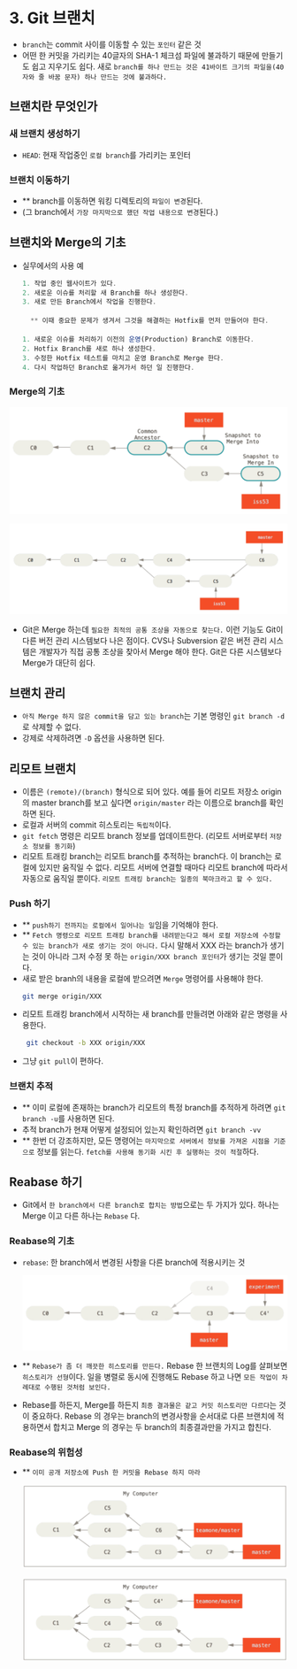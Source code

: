 # 3. Git 브랜치

* `branch`는 commit 사이를 이동할 수 있는 `포인터` 같은 것
* 어떤 한 커밋을 가리키는 40글자의 SHA-1 체크섬 파일에 불과하기 때문에 만들기도 쉽고 지우기도 쉽다. 새로 `branch를 하나 만드는 것은 41바이트 크기의 파일을(40자와 줄 바꿈 문자) 하나 만드는 것에 불과하다.`

## 브랜치란 무엇인가

### 새 브랜치 생성하기

* `HEAD`: 현재 작업중인 `로컬 branch`를 가리키는 포인터

### 브랜치 이동하기

* ** branch를 이동하면 워킹 디렉토리의 `파일이 변경`된다.
* (그 branch에서 `가장 마지막으로 했던 작업 내용으로 변경`된다.)

## 브랜치와 Merge의 기초

* 실무에서의 사용 예
  ```javascript
  1. 작업 중인 웹사이트가 있다.
  2. 새로운 이슈를 처리할 새 Branch를 하나 생성한다.
  3. 새로 만든 Branch에서 작업을 진행한다.

    ** 이때 중요한 문제가 생겨서 그것을 해결하는 Hotfix를 먼저 만들어야 한다.

  1. 새로운 이슈를 처리하기 이전의 운영(Production) Branch로 이동한다.
  2. Hotfix Branch를 새로 하나 생성한다.
  3. 수정한 Hotfix 테스트를 마치고 운영 Branch로 Merge 한다.
  4. 다시 작업하던 Branch로 옮겨가서 하던 일 진행한다.
  ```

### Merge의 기초

![eval](/resources/merge1.PNG)

![eval](/resources/merge2.PNG)

* Git은 Merge 하는데 `필요한 최적의 공통 조상을 자동으로 찾는다.` 이런 기능도 Git이 다른 버전 관리 시스템보다 나은 점이다. CVS나 Subversion 같은 버전 관리 시스템은 개발자가 직접 공통 조상을 찾아서 Merge 해야 한다. Git은 다른 시스템보다 Merge가 대단히 쉽다.

## 브랜치 관리

* `아직 Merge 하지 않은 commit을 담고 있는 branch`는 기본 명령인 `git branch -d`로 삭제할 수 없다.
* 강제로 삭제하려면 `-D` 옵션을 사용하면 된다.


## 리모트 브랜치

* 이름은 `(remote)/(branch)` 형식으로 되어 있다. 예를 들어 리모트 저장소 origin 의 master branch를 보고 싶다면 `origin/master` 라는 이름으로 branch를 확인하면 된다.
* 로컬과 서버의 commit 히스토리는 `독립적`이다.
* `git fetch` 명령은 리모트 branch 정보를 업데이트한다. (리모트 서버로부터 `저장소 정보를 동기화`)
* 리모트 트래킹 branch는 리모트 branch를 추적하는 branch다. 이 branch는 로컬에 있지만 움직일 수 없다. 리모트 서버에 연결할 때마다 리모트 branch에 따라서 자동으로 움직일 뿐이다. `리모트 트래킹 branch는 일종의 북마크라고 할 수 있다.`

### Push 하기

* ** `push하기 전까지는 로컬에서 일어나는 일`임을 기억해야 한다.
* ** `Fetch 명령으로 리모트 트래킹 branch를 내려받는다고 해서 로컬 저장소에 수정할 수 있는 branch가 새로 생기는 것이 아니다.` 다시 말해서 XXX 라는 branch가 생기는 것이 아니라 그저 수정 못 하는 `origin/XXX branch 포인터`가 생기는 것일 뿐이다.
* 새로 받은 branh의 내용을 로컬에 받으려면 `Merge` 명령어를 사용해야 한다.
  ```bash
  git merge origin/XXX
  ```
* 리모트 트래킹 branch에서 시작하는 새 branch를 만들려면 아래와 같은 명령을 사용한다.
  ```bash
   git checkout -b XXX origin/XXX
  ```
* 그냥 `git pull`이 편하다.

### 브랜치 추적

* ** 이미 로컬에 존재하는 branch가 리모트의 특정 branch를 추적하게 하려면 `git branch -u`를 사용하면 된다.
* 추적 branch가 현재 어떻게 설정되어 있는지 확인하려면 `git branch -vv`
* ** 한번 더 강조하지만, 모든 명령어는 `마지막으로 서버에서 정보를 가져온 시점을 기준으로` 정보를 읽는다. `fetch를 사용해 동기화 시킨 후 실행하는 것이 적절`하다.

## Reabase 하기

* Git에서 `한 branch에서 다른 branch로 합치는 방법`으로는 두 가지가 있다. 하나는 Merge 이고 다른 하나는 `Rebase` 다.

### Reabase의 기초

* `rebase`: 한 branch에서 변경된 사항을 다른 branch에 적용시키는 것

  ![eval](/resources/rebase.PNG)

* ** `Rebase가 좀 더 깨끗한 히스토리를 만든다.` Rebase 한 브랜치의 Log를 살펴보면 `히스토리가 선형`이다. 일을 병렬로 동시에 진행해도 Rebase 하고 나면 `모든 작업이 차례대로 수행된 것처럼 보인다.`
* Rebase를 하든지, Merge를 하든지 `최종 결과물은 같고 커밋 히스토리만 다르다`는 것이 중요하다. Rebase 의 경우는 branch의 변경사항을 순서대로 다른 브랜치에 적용하면서 합치고 Merge 의 경우는 두 branch의 최종결과만을 가지고 합친다.

### Reabase의 위험성

* ** `이미 공개 저장소에 Push 한 커밋을 Rebase 하지 마라`

    ![eval](/resources/rebase-worng1.PNG)
    
    ![eval](/resources/rebase-worng2.PNG)
